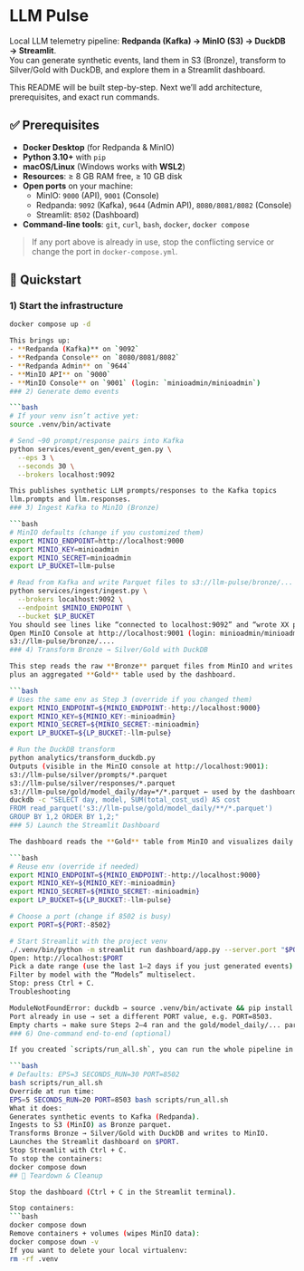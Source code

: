 # LLM Pulse

Local LLM telemetry pipeline: **Redpanda (Kafka) → MinIO (S3) → DuckDB → Streamlit**.  
You can generate synthetic events, land them in S3 (Bronze), transform to Silver/Gold with DuckDB, and explore them in a Streamlit dashboard.

This README will be built step-by-step. Next we’ll add architecture, prerequisites, and exact run commands.
## ✅ Prerequisites

- **Docker Desktop** (for Redpanda & MinIO)
- **Python 3.10+** with `pip`
- **macOS/Linux** (Windows works with **WSL2**)
- **Resources**: ≥ 8 GB RAM free, ≥ 10 GB disk
- **Open ports** on your machine:
  - MinIO: `9000` (API), `9001` (Console)
  - Redpanda: `9092` (Kafka), `9644` (Admin API), `8080/8081/8082` (Console)
  - Streamlit: `8502` (Dashboard)
- **Command-line tools**: `git`, `curl`, `bash`, `docker`, `docker compose`

> If any port above is already in use, stop the conflicting service or change the port in `docker-compose.yml`.
## 🚀 Quickstart

### 1) Start the infrastructure
```bash
docker compose up -d

This brings up:
- **Redpanda (Kafka)** on `9092`
- **Redpanda Console** on `8080/8081/8082`
- **Redpanda Admin** on `9644`
- **MinIO API** on `9000`
- **MinIO Console** on `9001` (login: `minioadmin/minioadmin`)
### 2) Generate demo events

```bash
# If your venv isn’t active yet:
source .venv/bin/activate

# Send ~90 prompt/response pairs into Kafka
python services/event_gen/event_gen.py \
  --eps 3 \
  --seconds 30 \
  --brokers localhost:9092

This publishes synthetic LLM prompts/responses to the Kafka topics
llm.prompts and llm.responses.
### 3) Ingest Kafka to MinIO (Bronze)

```bash
# MinIO defaults (change if you customized them)
export MINIO_ENDPOINT=http://localhost:9000
export MINIO_KEY=minioadmin
export MINIO_SECRET=minioadmin
export LP_BUCKET=llm-pulse

# Read from Kafka and write Parquet files to s3://llm-pulse/bronze/...
python services/ingest/ingest.py \
  --brokers localhost:9092 \
  --endpoint $MINIO_ENDPOINT \
  --bucket $LP_BUCKET
You should see lines like “connected to localhost:9092” and “wrote XX prompts/responses records”.
Open MinIO Console at http://localhost:9001 (login: minioadmin/minioadmin) to verify files under
s3://llm-pulse/bronze/....
### 4) Transform Bronze → Silver/Gold with DuckDB

This step reads the raw **Bronze** parquet files from MinIO and writes cleaned **Silver** datasets
plus an aggregated **Gold** table used by the dashboard.

```bash
# Uses the same env as Step 3 (override if you changed them)
export MINIO_ENDPOINT=${MINIO_ENDPOINT:-http://localhost:9000}
export MINIO_KEY=${MINIO_KEY:-minioadmin}
export MINIO_SECRET=${MINIO_SECRET:-minioadmin}
export LP_BUCKET=${LP_BUCKET:-llm-pulse}

# Run the DuckDB transform
python analytics/transform_duckdb.py
Outputs (visible in the MinIO console at http://localhost:9001):
s3://llm-pulse/silver/prompts/*.parquet
s3://llm-pulse/silver/responses/*.parquet
s3://llm-pulse/gold/model_daily/day=*/*.parquet ← used by the dashboard(Optional quick check)
duckdb -c "SELECT day, model, SUM(total_cost_usd) AS cost
FROM read_parquet('s3://llm-pulse/gold/model_daily/**/*.parquet')
GROUP BY 1,2 ORDER BY 1,2;"
### 5) Launch the Streamlit Dashboard

The dashboard reads the **Gold** table from MinIO and visualizes daily model cost & p95 latency.

```bash
# Reuse env (override if needed)
export MINIO_ENDPOINT=${MINIO_ENDPOINT:-http://localhost:9000}
export MINIO_KEY=${MINIO_KEY:-minioadmin}
export MINIO_SECRET=${MINIO_SECRET:-minioadmin}
export LP_BUCKET=${LP_BUCKET:-llm-pulse}

# Choose a port (change if 8502 is busy)
export PORT=${PORT:-8502}

# Start Streamlit with the project venv
./.venv/bin/python -m streamlit run dashboard/app.py --server.port "$PORT"
Open: http://localhost:$PORT
Pick a date range (use the last 1–2 days if you just generated events).
Filter by model with the “Models” multiselect.
Stop: press Ctrl + C.
Troubleshooting

ModuleNotFoundError: duckdb → source .venv/bin/activate && pip install -r requirements.txt
Port already in use → set a different PORT value, e.g. PORT=8503.
Empty charts → make sure Steps 2–4 ran and the gold/model_daily/... parquet exists in MinIO.
### 6) One-command end-to-end (optional)

If you created `scripts/run_all.sh`, you can run the whole pipeline in one go:

```bash
# Defaults: EPS=3 SECONDS_RUN=30 PORT=8502
bash scripts/run_all.sh
Override at run time:
EPS=5 SECONDS_RUN=20 PORT=8503 bash scripts/run_all.sh
What it does:
Generates synthetic events to Kafka (Redpanda).
Ingests to S3 (MinIO) as Bronze parquet.
Transforms Bronze → Silver/Gold with DuckDB and writes to MinIO.
Launches the Streamlit dashboard on $PORT.
Stop Streamlit with Ctrl + C.
To stop the containers:
docker compose down
## 🧹 Teardown & Cleanup

Stop the dashboard (Ctrl + C in the Streamlit terminal).

Stop containers:
```bash
docker compose down
Remove containers + volumes (wipes MinIO data):
docker compose down -v
If you want to delete your local virtualenv:
rm -rf .venv
